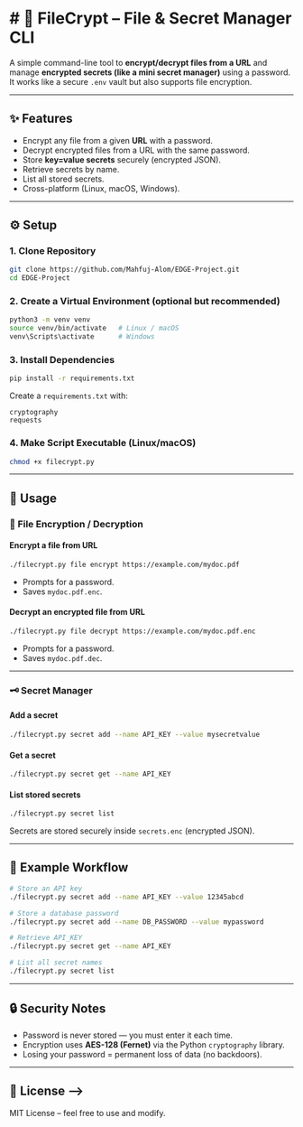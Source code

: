 # # 🔐 FileCrypt – File & Secret Manager CLI

A simple command-line tool to **encrypt/decrypt files from a URL** and manage **encrypted secrets (like a mini secret manager)** using a password.  
It works like a secure `.env` vault but also supports file encryption.

---

## ✨ Features

- Encrypt any file from a given **URL** with a password.
- Decrypt encrypted files from a URL with the same password.
- Store **key=value secrets** securely (encrypted JSON).
- Retrieve secrets by name.
- List all stored secrets.
- Cross-platform (Linux, macOS, Windows).

---

## ⚙️ Setup

### 1. Clone Repository
```bash
git clone https://github.com/Mahfuj-Alom/EDGE-Project.git
cd EDGE-Project
```

### 2. Create a Virtual Environment (optional but recommended)
```bash
python3 -m venv venv
source venv/bin/activate   # Linux / macOS
venv\Scripts\activate      # Windows
```

### 3. Install Dependencies
```bash
pip install -r requirements.txt
```

Create a `requirements.txt` with:
```
cryptography
requests
```

### 4. Make Script Executable (Linux/macOS)
```bash
chmod +x filecrypt.py
```

---

## 🚀 Usage

### 🔐 File Encryption / Decryption

#### Encrypt a file from URL
```bash
./filecrypt.py file encrypt https://example.com/mydoc.pdf
```
- Prompts for a password.
- Saves `mydoc.pdf.enc`.

#### Decrypt an encrypted file from URL
```bash
./filecrypt.py file decrypt https://example.com/mydoc.pdf.enc
```
- Prompts for a password.
- Saves `mydoc.pdf.dec`.

---

### 🗝️ Secret Manager

#### Add a secret
```bash
./filecrypt.py secret add --name API_KEY --value mysecretvalue
```

#### Get a secret
```bash
./filecrypt.py secret get --name API_KEY
```

#### List stored secrets
```bash
./filecrypt.py secret list
```

Secrets are stored securely inside `secrets.enc` (encrypted JSON).

---

## 🔧 Example Workflow

```bash
# Store an API key 
./filecrypt.py secret add --name API_KEY --value 12345abcd

# Store a database password
./filecrypt.py secret add --name DB_PASSWORD --value mypassword

# Retrieve API_KEY
./filecrypt.py secret get --name API_KEY

# List all secret names
./filecrypt.py secret list
```

---

## 🔒 Security Notes
<!-- <!--  -->
- Password is never stored — you must enter it each time.
- Encryption uses **AES-128 (Fernet)** via the Python `cryptography` library.
- Losing your password = permanent loss of data (no backdoors).

---

## 📜 License -->



MIT License – feel free to use and modify.

